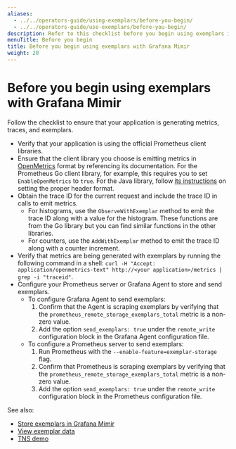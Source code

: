 ```yaml
---
aliases:
  - ../../operators-guide/using-exemplars/before-you-begin/
  - ../../operators-guide/use-exemplars/before-you-begin/
description: Refer to this checklist before you begin using exemplars in Grafana Mimir.
menuTitle: Before you begin
title: Before you begin using exemplars with Grafana Mimir
weight: 20
---
```



# Before you begin using exemplars with Grafana Mimir

Follow the checklist to ensure that your application is generating metrics, traces, and exemplars.

- Verify that your application is using the official Prometheus client libraries.
- Ensure that the client library you choose is emitting metrics in [OpenMetrics](https://openmetrics.io/) format by referencing its documentation. For the Prometheus Go client library, for example, this requires you to set `EnableOpenMetrics` to `true`. For the Java library, follow [its instructions](https://github.com/prometheus/client_java#exemplars) on setting the proper header format.
- Obtain the trace ID for the current request and include the trace ID in calls to emit metrics.
  - For histograms, use the `ObserveWithExemplar` method to emit the trace ID along with a value for the histogram. These functions are from the Go library but you can find similar functions in the other libraries.
  - For counters, use the `AddWithExemplar` method to emit the trace ID along with a counter increment.
- Verify that metrics are being generated with exemplars by running the following command in a shell: `curl -H "Accept: application/openmetrics-text" http://<your application>/metrics | grep -i "traceid"`.
- Configure your Prometheus server or Grafana Agent to store and send exemplars.
  - To configure Grafana Agent to send exemplars:
    1. Confirm that the Agent is scraping exemplars by verifying that the `prometheus_remote_storage_exemplars_total` metric is a non-zero value.
    1. Add the option `send_exemplars: true` under the `remote_write` configuration block in the Grafana Agent configuration file.
  - To configure a Prometheus server to send exemplars:
    1. Run Prometheus with the `--enable-feature=exemplar-storage` flag.
    1. Confirm that Prometheus is scraping exemplars by verifying that the `prometheus_remote_storage_exemplars_total` metric is a non-zero value.
    1. Add the option `send_exemplars: true` under the `remote_write` configuration block in the Prometheus configuration file.

See also:

- [Store exemplars in Grafana Mimir](../store-exemplars/)
- [View exemplar data](../view-exemplar-data/)
- [TNS demo](https://github.com/grafana/tns)
